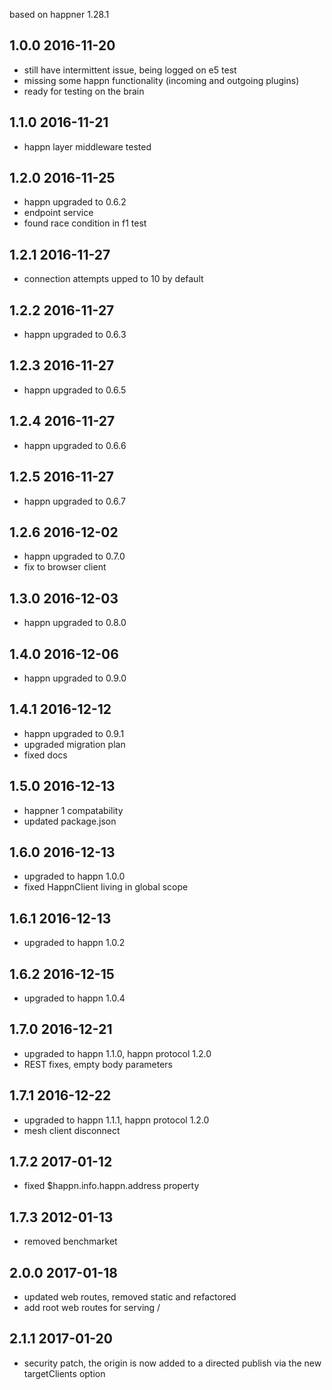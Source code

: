 based on happner 1.28.1

1.0.0 2016-11-20
----------------
 - still have intermittent issue, being logged on e5 test
 - missing some happn functionality (incoming and outgoing plugins)
 - ready for testing on the brain
 
1.1.0 2016-11-21
----------------
 - happn layer middleware tested
 
1.2.0 2016-11-25
----------------

 - happn upgraded to 0.6.2 
 - endpoint service
 - found race condition in f1 test
 
1.2.1 2016-11-27
----------------

 - connection attempts upped to 10 by default
 
1.2.2 2016-11-27
----------------
 
 - happn upgraded to 0.6.3
 
1.2.3 2016-11-27
----------------
 
 - happn upgraded to 0.6.5
 
1.2.4 2016-11-27
----------------
  
  - happn upgraded to 0.6.6
  
1.2.5 2016-11-27
----------------
    
  - happn upgraded to 0.6.7
  

1.2.6 2016-12-02
----------------
    
  - happn upgraded to 0.7.0
  - fix to browser client
  
1.3.0 2016-12-03
----------------
 - happn upgraded to 0.8.0
 
1.4.0 2016-12-06
----------------
 - happn upgraded to 0.9.0
 
1.4.1 2016-12-12
----------------
 - happn upgraded to 0.9.1
 - upgraded migration plan
 - fixed docs
 
1.5.0 2016-12-13
----------------
 - happner 1 compatability
 - updated package.json
 
1.6.0 2016-12-13
----------------
 - upgraded to happn 1.0.0
 - fixed HappnClient living in global scope
 
1.6.1 2016-12-13
----------------
 - upgraded to happn 1.0.2
  
1.6.2 2016-12-15
----------------
 - upgraded to happn 1.0.4
  
1.7.0 2016-12-21
----------------
 - upgraded to happn 1.1.0, happn protocol 1.2.0
 - REST fixes, empty body parameters
 
 
1.7.1 2016-12-22
----------------
 - upgraded to happn 1.1.1, happn protocol 1.2.0
 - mesh client disconnect

1.7.2 2017-01-12
----------------
 - fixed $happn.info.happn.address property
 
1.7.3 2012-01-13
----------------
 - removed benchmarket

2.0.0 2017-01-18
----------------
 - updated web routes, removed static and refactored
 - add root web routes for serving /
 
2.1.1 2017-01-20
----------------
 - security patch, the origin is now added to a directed publish via the new targetClients option


